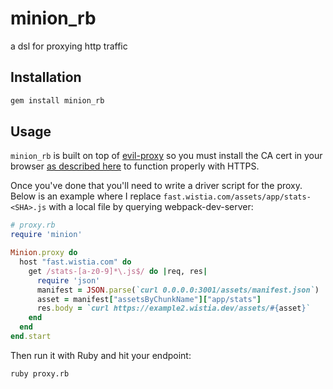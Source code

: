 # minion_rb

a dsl for proxying http traffic

## Installation

```rb
gem install minion_rb
```

## Usage

`minion_rb` is built on top of [evil-proxy](https://github.com/bbtfr/evil-proxy) so you
must install the CA cert in your browser [as described here](https://github.com/bbtfr/evil-proxy#usage)
to function properly with HTTPS.

Once you've done that you'll need to write a driver script for the proxy.
Below is an example where I replace `fast.wistia.com/assets/app/stats-<SHA>.js` with
a local file by querying webpack-dev-server:

```rb
# proxy.rb
require 'minion'

Minion.proxy do
  host "fast.wistia.com" do
    get /stats-[a-z0-9]*\.js$/ do |req, res|
      require 'json'
      manifest = JSON.parse(`curl 0.0.0.0:3001/assets/manifest.json`)
      asset = manifest["assetsByChunkName"]["app/stats"]
      res.body = `curl https://example2.wistia.dev/assets/#{asset}`
    end
  end
end.start
```

Then run it with Ruby and hit your endpoint:

```
ruby proxy.rb
```
